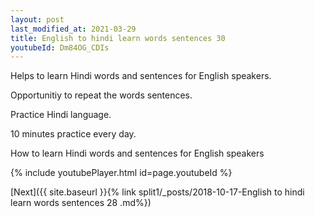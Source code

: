 ```yaml
---
layout: post
last_modified_at: 2021-03-29
title: English to hindi learn words sentences 30 
youtubeId: Dm84OG_CDIs
---
```

 
 
Helps to learn Hindi words and sentences for English speakers.

Opportunitiy to repeat the words sentences. 

Practice Hindi language. 
 
10 minutes practice every day. 
 
How to learn Hindi words and sentences for English speakers 
 
{% include youtubePlayer.html id=page.youtubeId %}
 
 
[Next]({{ site.baseurl }}{% link  split1/_posts/2018-10-17-English to hindi learn words sentences 28 .md%})
 
